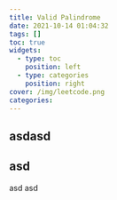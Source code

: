 ```yaml
---
title: Valid Palindrome
date: 2021-10-14 01:04:32
tags: []
toc: true
widgets:
  - type: toc
    position: left
  - type: categories
    position: right
cover: /img/leetcode.png
categories:
---
```


</pre>
<!--more-->

## asdasd

## asd

asd
asd

<!--more-->
